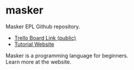 # masker
Masker EPL Github repository.<br>
- [Trello Board Link (public)](https://trello.com/b/DlJ9CU8T/maskerepl)
- [Tutorial Website](https://masker.stencylxd.ga)

Masker is a programming language for beginners.<br>
Learn more at the website.
